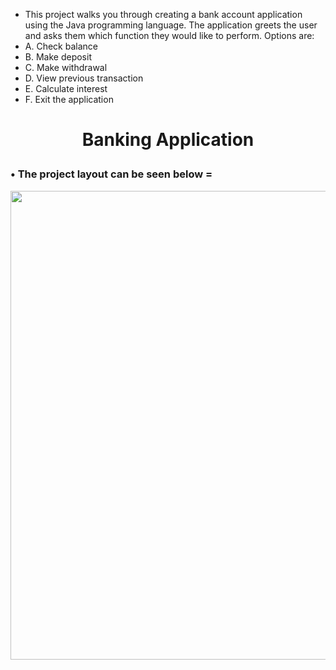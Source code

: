 
- This project walks you through creating a bank account application using the Java programming language. The application greets the user and asks them which function they would like to perform. Options are:
- A. Check balance
- B. Make deposit
- C. Make withdrawal 
- D. View previous transaction
- E. Calculate interest
- F. Exit the application

# <p align = "center" > Banking Application </p>   

###  • The project layout can be seen below = 


<p align = "center" >
<img src="![Banking](https://user-images.githubusercontent.com/76765079/104879033-107c9d00-592b-11eb-865a-48f4d74abadc.gif)"width ="750" height="750" />
